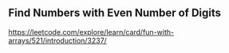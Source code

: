 ## Find Numbers with Even Number of Digits
https://leetcode.com/explore/learn/card/fun-with-arrays/521/introduction/3237/
